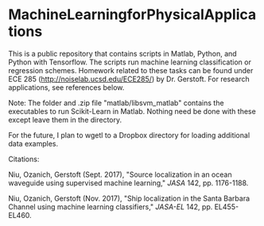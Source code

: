# MachineLearningforPhysicalApplications
This is a public repository that contains scripts in Matlab, Python, and Python with Tensorflow. The scripts run machine learning classification or regression schemes. Homework related to these tasks can be found under ECE 285 (http://noiselab.ucsd.edu/ECE285/) by Dr. Gerstoft. For research applications, see references below.

Note: The folder and .zip file "matlab/libsvm_matlab" contains the executables to run Scikit-Learn in Matlab. Nothing need be done with these except leave them in the directory.

For the future, I plan to wgetl to a Dropbox directory for loading additional data examples.

Citations: 

Niu, Ozanich, Gerstoft (Sept. 2017), "Source localization in an ocean waveguide using supervised machine learning," *JASA* 142, pp. 1176-1188.

Niu, Ozanich, Gerstoft (Nov. 2017), "Ship localization in the Santa Barbara Channel using machine learning classifiers," *JASA-EL* 142, pp. EL455-EL460.
